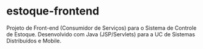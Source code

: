 # estoque-frontend
Projeto de Front-end (Consumidor de Serviços) para o Sistema de Controle de Estoque. Desenvolvido com Java (JSP/Servlets) para a UC de Sistemas Distribuídos e Mobile.
